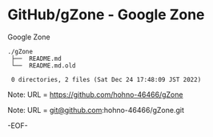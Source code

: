 # GitHub/gZone - Google Zone

Google Zone

    ./gZone
     ├──  README.md
     └──  README.md.old
     
     0 directories, 2 files (Sat Dec 24 17:48:09 JST 2022)


Note: URL = https://github.com/hohno-46466/gZone

Note: URL = git@github.com:hohno-46466/gZone.git

-EOF-
